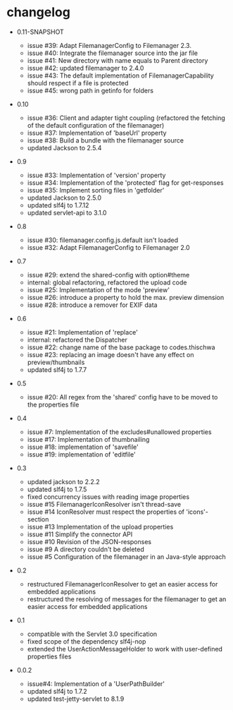 # changelog

* 0.11-SNAPSHOT
  * issue #39: Adapt FilemanagerConfig to Filemanager 2.3.
  * issue #40: Integrate the filemanager source into the jar file
  * issue #41: New directory with name equals to Parent directory
  * issue #42: updated filemanager to 2.4.0 
  * issue #43: The default implementation of FilemanagerCapability should respect if a file is protected 
  * issue #45: wrong path in getinfo for folders 

* 0.10
  * issue #36: Client and adapter tight coupling (refactored the fetching of the default configuration of the filemanager)
  * issue #37: Implementation of 'baseUrl' property
  * issue #38: Build a bundle with the filemanager source
  * updated Jackson to 2.5.4

* 0.9
  * issue #33: Implementation of 'version' property
  * issue #34: Implementation of the 'protected' flag for get-responses
  * issue #35: Implement sorting files in 'getfolder'
  * updated Jackson to 2.5.0
  * updated slf4j to 1.7.12
  * updated servlet-api to 3.1.0

* 0.8
  * issue #30: filemanager.config.js.default isn't loaded
  * issue #32: Adapt FilemanagerConfig to Filemanager 2.0

* 0.7
  * issue #29: extend the shared-config with option#theme 
  * internal: global refactoring, refactored the upload code 
  * issue #25: Implementation of the mode 'preview'
  * issue #26: introduce a property to hold the max. preview dimension
  * issue #28: introduce a remover for EXIF data

* 0.6
  * issue #21: Implementation of 'replace'
  * internal: refactored the Dispatcher
  * issue #22: change name of the base package to codes.thischwa
  * issue #23: replacing an image doesn't have any effect on preview/thumbnails
  * updated slf4j to 1.7.7
  
* 0.5
  * issue #20: All regex from the 'shared' config have to be moved to the properties file

* 0.4
  * issue #7:  Implementation of the excludes#unallowed properties
  * issue #17: Implementation of thumbnailing 
  * issue #18: implementation of 'savefile'
  * issue #19: implementation of 'editfile'

* 0.3
  * updated jackson to 2.2.2
  * updated slf4j to 1.7.5
  * fixed concurrency issues with reading image properties
  * issue #15 FilemanagerIconResolver isn't thread-save 
  * issue #14 IconResolver must respect the properties of 'icons'-section 
  * issue #13 Implementation of the upload properties
  * issue #11 Simplify the connector API 
  * issue #10 Revision of the JSON-responses
  * issue #9 A directory couldn't be deleted
  * issue #5 Configuration of the filemanager in an Java-style approach

* 0.2
  * restructured FilemanagerIconResolver to get an easier access for embedded applications
  * restructured the resolving of messages for the filemanager to get an easier access for embedded applications
  
* 0.1
  * compatible with the Servlet 3.0 specification
  * fixed scope of the dependency slf4j-nop
  * extended the UserActionMessageHolder to work with user-defined properties files

* 0.0.2
  * issue#4: Implementation of a 'UserPathBuilder' 
  * updated slf4j to 1.7.2
  * updated test-jetty-servlet to 8.1.9 
  
